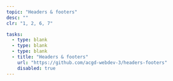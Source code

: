 ```yaml
---
topic: "Headers & footers"
desc: ""
clr: "1, 2, 6, 7"

tasks:
  - type: blank
  - type: blank
  - type: blank
  - title: "Headers & footers"
    url: "https://github.com/acgd-webdev-3/headers-footers"
    disabled: true
---
```

